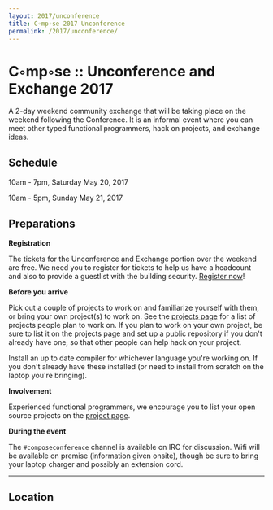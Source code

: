 ```yaml
---
layout: 2017/unconference
title: C◦mp◦se 2017 Unconference
permalink: /2017/unconference/
---
```


# C◦mp◦se :: Unconference and Exchange 2017

A 2-day weekend community exchange that will be taking place on the weekend following the Conference. It is an informal event where you can meet other typed functional programmers, hack on projects, and exchange ideas.

## Schedule

10am - 7pm, Saturday May 20, 2017

10am - 5pm, Sunday May 21, 2017

## Preparations

**Registration**

The tickets for the Unconference and Exchange portion over the weekend are free. We need you to register for tickets to help us have a headcount and also to provide a guestlist with the building security. [Register now](https://www.eventbrite.com/e/cmpse-unconference-and-exchange-2017-tickets-33988530610)!

**Before you arrive**

Pick out a couple of projects to work on and familiarize yourself with them, or bring your own project(s) to work on. See the [projects page](
https://wiki.haskell.org/Compose_Unconference_2017) for a list of projects people plan to work on. If you plan to work on your own project, be sure to list it on the projects page and set up a public repository if you don't already have one, so that other people can help hack on your project.

Install an up to date compiler for whichever language you're working on. If you don't already have these installed (or need to install from scratch on the laptop you're bringing).

**Involvement**

Experienced functional programmers, we encourage you to list your open source projects on the [project page](https://wiki.haskell.org/Compose_Unconference_2017).

**During the event**

The `#composeconference` channel is available on IRC for discussion. Wifi will be available on premise (information given onsite), though be sure to bring your laptop charger and possibly an extension cord.

---

## Location
